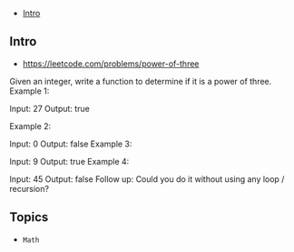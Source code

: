 - [Intro](#intro)

## Intro

- https://leetcode.com/problems/power-of-three

Given an integer, write a function to determine if it is a power of three.
Example 1:

Input: 27
Output: true

Example 2:

Input: 0
Output: false
Example 3:

Input: 9
Output: true
Example 4:

Input: 45
Output: false
Follow up:
Could you do it without using any loop / recursion?

## Topics

- `Math`


